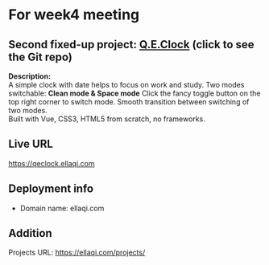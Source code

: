 For week4 meeting
================
Second fixed-up project: [Q.E.Clock](https://github.com/Ellaqi-tech/Q.E.Clock) (click to see the Git repo) <br/>
----------------------------
**Description:** <br/>
A simple clock with date helps to focus on work and study. Two modes switchable: **Clean mode & Space mode**
Click the fancy toggle button on the top right corner to switch mode. Smooth transition between switching of two modes.<br/>
Built with Vue, CSS3, HTML5 from scratch, no frameworks.

Live URL 
--------
https://qeclock.ellaqi.com

Deployment info
----------------
* Domain name: ellaqi.com

Addition
------------
Projects URL: https://ellaqi.com/projects/
